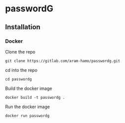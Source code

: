 # passwordG

## Installation

### Docker

Clone the repo

`git clone https://gitlab.com/aram-hamo/passwordg.git`

cd into the repo

`cd passwordg`

Build the docker image

`docker build -t passwordg .`

Run the docker image

`docker run passwordg`
